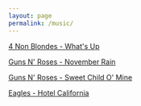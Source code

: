 ```yaml
---
layout: page
permalink: /music/
---
```


[4 Non Blondes - What's Up](https://www.youtube.com/watch?v=6NXnxTNIWkc)

[Guns N' Roses - November Rain](https://www.youtube.com/watch?v=8SbUC-UaAxE)

[Guns N' Roses - Sweet Child O' Mine](https://www.youtube.com/watch?v=1w7OgIMMRc4)
                                                                                            
[Eagles - Hotel California](https://www.youtube.com/watch?v=lHje9w7Ev4U)